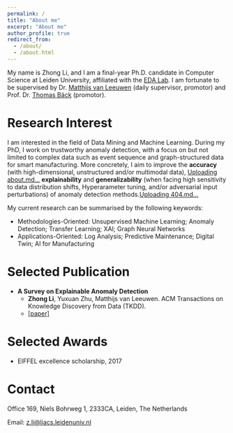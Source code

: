 ```yaml
---
permalink: /
title: "About me"
excerpt: "About me"
author_profile: true
redirect_from: 
  - /about/
  - /about.html
---
```


My name is Zhong Li, and I am a final-year Ph.D. candidate in Computer Science at Leiden University, affiliated with the [EDA Lab](eda.liacs.nl). I am fortunate  to be supervised  by Dr. [Matthijs van Leeuwen](https://scholar.google.com/citations?user=GGLwU28AAAAJ&hl=en&oi=ao) (daily supervisor, promotor) and Prof. Dr. [Thomas Bäck](https://scholar.google.com/citations?hl=en&user=x7LEID0AAAAJ) (promotor).

Research Interest
======
I am interested in the field of Data Mining and Machine Learning. During my PhD, I work on trustworthy anomaly detection, with a focus on but not limited to complex data such as event sequence and graph-structured data for smart manufacturing. More concretely, I aim to improve the **accuracy** (with high-dimensional, unstructured and/or multimodal data), [Uploading about.md…]()
**explainability** and **generalizability** (when facing high sensitivity to data distribution shifts, Hyperarameter tuning, and/or adversarial input perturbations) of anomaly detection methods.[Uploading 404.md…]()


My current research can be summarised by the following keywords:
- Methodologies-Oriented: Unsupervised Machine Learning; Anomaly Detection; Transfer Learning; XAI; Graph Neural Networks
- Applications-Oriented: Log Analysis; Predictive Maintenance; Digital Twin; AI for Manufacturing


Selected Publication
======
- **A Survey on Explainable Anomaly Detection**
  - **Zhong Li**, Yuxuan Zhu, Matthijs van Leeuwen. ACM Transactions on Knowledge Discovery from Data (TKDD). 
  - [[paper]](https://dl.acm.org/doi/10.1145/3609333)


Selected Awards
======
- EIFFEL excellence scholarship, 2017


Contact
======
Office 169, Niels Bohrweg 1, 2333CA, Leiden, The Netherlands

Email: z.li@liacs.leidenuniv.nl
